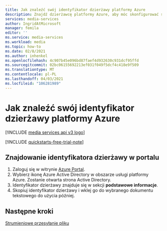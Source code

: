 ```yaml
---
title: Jak znaleźć swój identyfikator dzierżawy platformy Azure
description: Znajdź dzierżawcę platformy Azure, aby móc skonfigurować swoje środowisko.
services: media-services
author: IngridAtMicrosoft
manager: femila
editor: ''
ms.service: media-services
ms.workload: media
ms.topic: how-to
ms.date: 02/8/2021
ms.author: inhenkel
ms.openlocfilehash: 4c907b45e096bd87faef4d932630c931dcf95ffd
ms.sourcegitcommit: 02bc06155692213ef031f049f5dcf4c418e9f509
ms.translationtype: MT
ms.contentlocale: pl-PL
ms.lasthandoff: 04/03/2021
ms.locfileid: "106281989"
---
```

# <a name="how-to-find-your-azure-tenant-id"></a>Jak znaleźć swój identyfikator dzierżawy platformy Azure

[!INCLUDE [media services api v3 logo](./includes/v3-hr.md)]

[!INCLUDE [quickstarts-free-trial-note](../../../includes/quickstarts-free-trial-note.md)]

## <a name="find-your-tenant-id-in-the-portal"></a>Znajdowanie identyfikatora dzierżawy w portalu

1. Zaloguj się w witrynie [Azure Portal](https://portal.azure.com).
1. Wybierz ikonę Azure Active Directory w obszarze usługi platformy Azure. Zostanie otwarta strona Active Directory.
1. Identyfikator dzierżawy znajduje się w sekcji **podstawowe informacje**.
1. Skopiuj identyfikator dzierżawy i wklej go do wybranego dokumentu tekstowego do użycia później.

## <a name="next-steps"></a>Następne kroki

[Strumieniowe przesyłanie pliku](stream-files-dotnet-quickstart.md)
